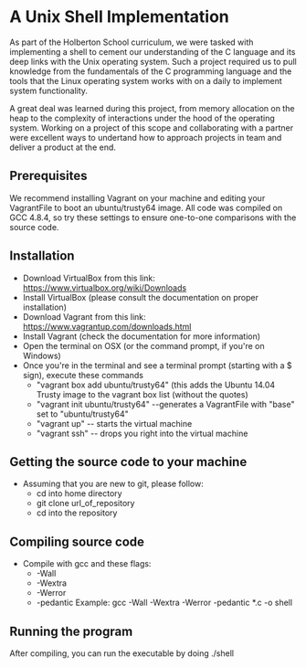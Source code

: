# A Unix Shell Implementation
As part of the Holberton School curriculum, we were tasked with implementing a shell to cement our understanding of the C language and its deep links with the Unix operating system. Such a project required us to pull knowledge from the fundamentals of the C programming language and the tools that the Linux operating system works with on a daily to implement system functionality.

A great deal was learned during this project, from memory allocation on the heap to the complexity of interactions under the hood of the operating system. Working on a project of this scope and collaborating with a partner were excellent ways to undertand how to approach projects in team and deliver a product at the end.

## Prerequisites
We recommend installing Vagrant on your machine and editing your VagrantFile to boot an ubuntu/trusty64 image. All code was compiled on GCC 4.8.4, so try these settings to ensure one-to-one comparisons with the source code.

## Installation
* Download VirtualBox from this link: https://www.virtualbox.org/wiki/Downloads
* Install VirtualBox (please consult the documentation on proper installation)
* Download Vagrant from this link: https://www.vagrantup.com/downloads.html
* Install Vagrant (check the documentation for more information)
* Open the terminal on OSX (or the command prompt, if you're on Windows)
* Once you're in the terminal and see a terminal prompt (starting with a $ sign), execute these commands
	* "vagrant box add ubuntu/trusty64" (this adds the Ubuntu 14.04 Trusty image to the vagrant box list (without the quotes)
	* "vagrant init ubuntu/trusty64" --generates a VagrantFile with "base" set to "ubuntu/trusty64"
	* "vagrant up" -- starts the virtual machine
	* "vagrant ssh" -- drops you right into the virtual machine

## Getting the source code to your machine
* Assuming that you are new to git, please follow:
	* cd into home directory
	* git clone url\_of\_repository
	* cd into the repository

## Compiling source code
* Compile with gcc and these flags:
	* -Wall
	* -Wextra
	* -Werror
	* -pedantic
Example: gcc -Wall -Wextra -Werror -pedantic \*.c -o shell

## Running the program
After compiling, you can run the executable by doing ./shell


